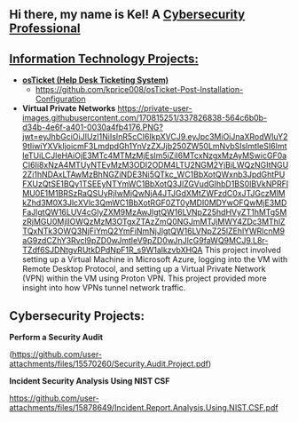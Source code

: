 ## Hi there, my name is Kel! A <a href="https://www.linkedin.com/in/kelbry-price-927867221/">Cybersecurity Professional
<h2> Information Technology Projects:</h2>

- <b>osTicket (Help Desk Ticketing System)</b>
  - https://github.com/kprice008/osTicket-Post-Installation-Configuration
- <b>Virtual Private Networks</b>
https://private-user-images.githubusercontent.com/170815251/337826838-564c6b0b-d34b-4e6f-a401-0030a4fb4176.PNG?jwt=eyJhbGciOiJIUzI1NiIsInR5cCI6IkpXVCJ9.eyJpc3MiOiJnaXRodWIuY29tIiwiYXVkIjoicmF3LmdpdGh1YnVzZXJjb250ZW50LmNvbSIsImtleSI6ImtleTUiLCJleHAiOjE3MTc4MTMzMjEsIm5iZiI6MTcxNzgxMzAyMSwicGF0aCI6Ii8xNzA4MTUyNTEvMzM3ODI2ODM4LTU2NGM2YjBiLWQzNGItNGU2Zi1hNDAxLTAwMzBhNGZiNDE3Ni5QTkc_WC1BbXotQWxnb3JpdGhtPUFXUzQtSE1BQy1TSEEyNTYmWC1BbXotQ3JlZGVudGlhbD1BS0lBVkNPRFlMU0E1M1BRSzRaQSUyRjIwMjQwNjA4JTJGdXMtZWFzdC0xJTJGczMlMkZhd3M0X3JlcXVlc3QmWC1BbXotRGF0ZT0yMDI0MDYwOFQwMjE3MDFaJlgtQW16LUV4cGlyZXM9MzAwJlgtQW16LVNpZ25hdHVyZT1hMTg5MzRjMGU0MjllOWQzMzM3OTgxZTAzZmQ0NGJmMTJjMWY4ZDc3MThlZTQxNTk3OWQ3NjFiYmQ2YmFiNmNjJlgtQW16LVNpZ25lZEhlYWRlcnM9aG9zdCZhY3Rvcl9pZD0wJmtleV9pZD0wJnJlcG9faWQ9MCJ9.L8r-TZdf6SJDNtgvRUtkDPdNpF1R_s9W1alkzvbXHQA
This project involved setting up a Virtual Machine in Microsoft Azure, logging into the VM with Remote Desktop Protocol, and setting up a Virtual Private Network (VPN) within the VM using Proton VPN. This project provided more insight into how VPNs tunnel network traffic.


<h2> Cybersecurity Projects:</h2>
<b>Perform a Security Audit</b>

(https://github.com/user-attachments/files/15570260/Security.Audit.Project.pdf)

<b>Incident Security Analysis Using NIST CSF</b>

https://github.com/user-attachments/files/15878649/Incident.Report.Analysis.Using.NIST.CSF.pdf


[linkedin]: https://www.linkedin.com/in/kelbry-price-927867221/
